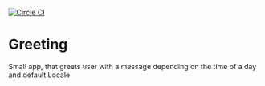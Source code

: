 [![Circle CI](https://circleci.com/gh/ryzhman/Greeting.svg?style=svg)](https://circleci.com/gh/ryzhman/Greeting)

# Greeting
Small app, that greets user with a message depending on the time of a day and default Locale



